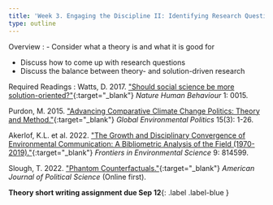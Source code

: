 ```yaml
---
title: 'Week 3. Engaging the Discipline II: Identifying Research Questions (Sep 10)'
type: outline
---
```


Overview
: - Consider what a theory is and what it is good for
  - Discuss how to come up with research questions
  - Discuss the balance between theory- and solution-driven research

Required Readings
: Watts, D. 2017. ["Should social science be more solution-oriented?"](https://doi.org/10.1038/s41562-016-0015){:target="_blank"} _Nature Human Behaviour_ 1: 0015.

  Purdon, M. 2015. ["Advancing Comparative Climate Change Politics: Theory and Method."](https://doi.org/10.1162/GLEP_e_00309){:target="_blank"} _Global Environmental Politics_ 15(3): 1-26.
  
  Akerlof, K.L. et al. 2022. ["The Growth and Disciplinary Convergence of Environmental Communication: A Bibliometric Analysis of the Field (1970-2019)."](https://doi.org/10.3389/fenvs.2021.814599){:target="_blank"} _Frontiers in Environmental Science_ 9: 814599.
  
  Slough, T. 2022. ["Phantom Counterfactuals."](https://doi.org/10.1111/ajps.12715){:target="_blank"} _American Journal of Political Science_ (Online first).

**Theory short writing assignment due Sep 12**{: .label .label-blue }
